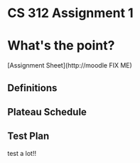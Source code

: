 # CS 312 Assignment 1
# What's the point?

[Assignment Sheet](http://moodle FIX ME)

## Definitions

## Plateau Schedule

## Test Plan

test a lot!!
